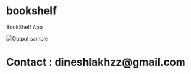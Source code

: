 # bookshelf

BookShelf App 

![Output sample](https://github.com/wh173d3v11/bookshelf/blob/main/screenshots/sample.gif?raw=true)
>

<h1> Contact : dineshlakhzz@gmail.com </h1>
